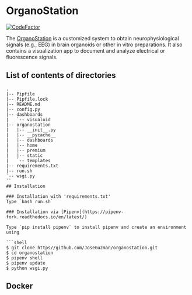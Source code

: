 # OrganoStation

[![CodeFactor](https://www.codefactor.io/repository/github/joseguzman/organostation/badge)](https://www.codefactor.io/repository/github/joseguzman/organostation)

The [OrganoStation](http://www.organostation.com) is a customized system to obtain neurophysiological signals (e.g., EEG)
in brain organoids or other in vitro preparations.
It also contains a visualization app to document and analyze electrical or fluorescence signals.

## List of contents of directories 
```
.
|-- Pipfile
|-- Pipfile.lock
|-- README.md
|-- config.py
|-- dashboards
|   `-- visualoid
|-- organostation
|   |-- __init__.py
|   |-- __pycache__
|   |-- dashboards
|   |-- home
|   |-- premium
|   |-- static
|   `-- templates
|-- requirements.txt
|-- run.sh
`-- wsgi.py
``
## Installation

### Installation with 'requirements.txt'
Type `bash run.sh`

### Installation via [Pipenv](https://pipenv-fork.readthedocs.io/en/latest/)

Type `pip install pipenv` to install pipenv and create an environment
using 

```shell
$ git clone https//github.com/JoseGuzman/organostation.git
$ cd organostation
$ pipenv shell
$ pipenv update 
$ python wsgi.py
```

## Docker 
